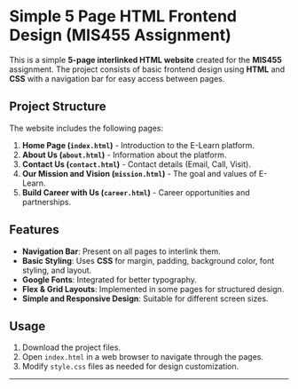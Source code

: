 # Simple 5 Page HTML Frontend Design (MIS455 Assignment)

This is a simple **5-page interlinked HTML website** created for the **MIS455** assignment. The project consists of basic frontend design using **HTML** and **CSS** with a navigation bar for easy access between pages.

## **Project Structure**
The website includes the following pages:
1. **Home Page (`index.html`)** - Introduction to the E-Learn platform.
2. **About Us (`about.html`)** - Information about the platform.
3. **Contact Us (`contact.html`)** - Contact details (Email, Call, Visit).
4. **Our Mission and Vision (`mission.html`)** - The goal and values of E-Learn.
5. **Build Career with Us (`career.html`)** - Career opportunities and partnerships.

## **Features**
- **Navigation Bar**: Present on all pages to interlink them.
- **Basic Styling**: Uses **CSS** for margin, padding, background color, font styling, and layout.
- **Google Fonts**: Integrated for better typography.
- **Flex & Grid Layouts**: Implemented in some pages for structured design.
- **Simple and Responsive Design**: Suitable for different screen sizes.

## **Usage**
1. Download the project files.
2. Open `index.html` in a web browser to navigate through the pages.
3. Modify `style.css` files as needed for design customization.

---
